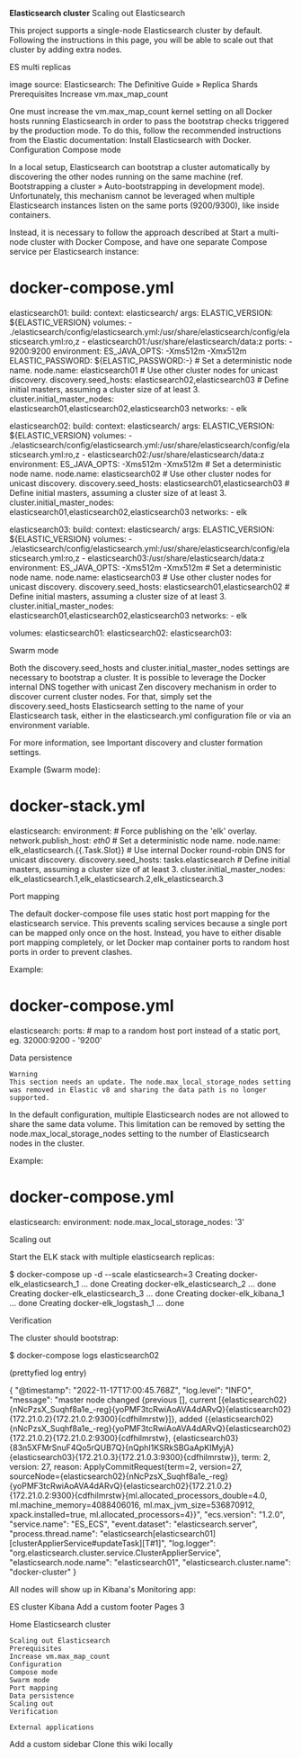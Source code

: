 **Elasticsearch cluster**
Scaling out Elasticsearch

This project supports a single-node Elasticsearch cluster by default. Following the instructions in this page, you will be able to scale out that cluster by adding extra nodes.

ES multi replicas

image source: Elasticsearch: The Definitive Guide » Replica Shards
Prerequisites
Increase vm.max_map_count

One must increase the vm.max_map_count kernel setting on all Docker hosts running Elasticsearch in order to pass the bootstrap checks triggered by the production mode. To do this, follow the recommended instructions from the Elastic documentation: Install Elasticsearch with Docker.
Configuration
Compose mode

In a local setup, Elasticsearch can bootstrap a cluster automatically by discovering the other nodes running on the same machine (ref. Bootstrapping a cluster » Auto-bootstrapping in development mode). Unfortunately, this mechanism cannot be leveraged when multiple Elasticsearch instances listen on the same ports (9200/9300), like inside containers.

Instead, it is necessary to follow the approach described at Start a multi-node cluster with Docker Compose, and have one separate Compose service per Elasticsearch instance:

# docker-compose.yml

  elasticsearch01:
    build:
      context: elasticsearch/
      args:
        ELASTIC_VERSION: ${ELASTIC_VERSION}
    volumes:
      - ./elasticsearch/config/elasticsearch.yml:/usr/share/elasticsearch/config/elasticsearch.yml:ro,z
      - elasticsearch01:/usr/share/elasticsearch/data:z
    ports:
      - 9200:9200
    environment:
      ES_JAVA_OPTS: -Xms512m -Xmx512m
      ELASTIC_PASSWORD: ${ELASTIC_PASSWORD:-}
      # Set a deterministic node name.
      node.name: elasticsearch01
      # Use other cluster nodes for unicast discovery.
      discovery.seed_hosts: elasticsearch02,elasticsearch03
      # Define initial masters, assuming a cluster size of at least 3.
      cluster.initial_master_nodes: elasticsearch01,elasticsearch02,elasticsearch03
    networks:
      - elk

  elasticsearch02:
    build:
      context: elasticsearch/
      args:
        ELASTIC_VERSION: ${ELASTIC_VERSION}
    volumes:
      - ./elasticsearch/config/elasticsearch.yml:/usr/share/elasticsearch/config/elasticsearch.yml:ro,z
      - elasticsearch02:/usr/share/elasticsearch/data:z
    environment:
      ES_JAVA_OPTS: -Xms512m -Xmx512m
      # Set a deterministic node name.
      node.name: elasticsearch02
      # Use other cluster nodes for unicast discovery.
      discovery.seed_hosts: elasticsearch01,elasticsearch03
      # Define initial masters, assuming a cluster size of at least 3.
      cluster.initial_master_nodes: elasticsearch01,elasticsearch02,elasticsearch03
    networks:
      - elk

  elasticsearch03:
    build:
      context: elasticsearch/
      args:
        ELASTIC_VERSION: ${ELASTIC_VERSION}
    volumes:
      - ./elasticsearch/config/elasticsearch.yml:/usr/share/elasticsearch/config/elasticsearch.yml:ro,z
      - elasticsearch03:/usr/share/elasticsearch/data:z
    environment:
      ES_JAVA_OPTS: -Xms512m -Xmx512m
      # Set a deterministic node name.
      node.name: elasticsearch03
      # Use other cluster nodes for unicast discovery.
      discovery.seed_hosts: elasticsearch01,elasticsearch02
      # Define initial masters, assuming a cluster size of at least 3.
      cluster.initial_master_nodes: elasticsearch01,elasticsearch02,elasticsearch03
    networks:
      - elk

volumes:
  elasticsearch01:
  elasticsearch02:
  elasticsearch03:

Swarm mode

Both the discovery.seed_hosts and cluster.initial_master_nodes settings are necessary to bootstrap a cluster. It is possible to leverage the Docker internal DNS together with unicast Zen discovery mechanism in order to discover current cluster nodes. For that, simply set the discovery.seed_hosts Elasticsearch setting to the name of your Elasticsearch task, either in the elasticsearch.yml configuration file or via an environment variable.

For more information, see Important discovery and cluster formation settings.

Example (Swarm mode):

# docker-stack.yml

  elasticsearch:
    environment:
      # Force publishing on the 'elk' overlay.
      network.publish_host: _eth0_
      # Set a deterministic node name.
      node.name: elk_elasticsearch.{{.Task.Slot}}
      # Use internal Docker round-robin DNS for unicast discovery.
      discovery.seed_hosts: tasks.elasticsearch
      # Define initial masters, assuming a cluster size of at least 3.
      cluster.initial_master_nodes: elk_elasticsearch.1,elk_elasticsearch.2,elk_elasticsearch.3

Port mapping

The default docker-compose file uses static host port mapping for the elasticsearch service. This prevents scaling services because a single port can be mapped only once on the host. Instead, you have to either disable port mapping completely, or let Docker map container ports to random host ports in order to prevent clashes.

Example:

# docker-compose.yml

  elasticsearch:
    ports:
      # map to a random host port instead of a static port, eg. 32000:9200
      - '9200'

Data persistence

    Warning
    This section needs an update. The node.max_local_storage_nodes setting was removed in Elastic v8 and sharing the data path is no longer supported.

In the default configuration, multiple Elasticsearch nodes are not allowed to share the same data volume. This limitation can be removed by setting the node.max_local_storage_nodes setting to the number of Elasticsearch nodes in the cluster.

Example:

# docker-compose.yml

  elasticsearch:
    environment:
      node.max_local_storage_nodes: '3'

Scaling out

Start the ELK stack with multiple elasticsearch replicas:

$ docker-compose up -d --scale elasticsearch=3
Creating docker-elk_elasticsearch_1 ... done
Creating docker-elk_elasticsearch_2 ... done
Creating docker-elk_elasticsearch_3 ... done
Creating docker-elk_kibana_1        ... done
Creating docker-elk_logstash_1      ... done

Verification

The cluster should bootstrap:

$ docker-compose logs elasticsearch02

(prettyfied log entry)

{
  "@timestamp": "2022-11-17T17:00:45.768Z",
  "log.level": "INFO",
  "message": "master node changed {previous [], current [{elasticsearch02}{nNcPzsX_Suqhf8a1e_-reg}{yoPMF3tcRwiAoAVA4dARvQ}{elasticsearch02}{172.21.0.2}{172.21.0.2:9300}{cdfhilmrstw}]}, added {{elasticsearch02}{nNcPzsX_Suqhf8a1e_-reg}{yoPMF3tcRwiAoAVA4dARvQ}{elasticsearch02}{172.21.0.2}{172.21.0.2:9300}{cdfhilmrstw}, {elasticsearch03}{83n5XFMrSnuF4Qo5rQUB7Q}{nQphI1KSRkSBGaApKIMyjA}{elasticsearch03}{172.21.0.3}{172.21.0.3:9300}{cdfhilmrstw}}, term: 2, version: 27, reason: ApplyCommitRequest{term=2, version=27, sourceNode={elasticsearch02}{nNcPzsX_Suqhf8a1e_-reg}{yoPMF3tcRwiAoAVA4dARvQ}{elasticsearch02}{172.21.0.2}{172.21.0.2:9300}{cdfhilmrstw}{ml.allocated_processors_double=4.0, ml.machine_memory=4088406016, ml.max_jvm_size=536870912, xpack.installed=true, ml.allocated_processors=4}}",
  "ecs.version": "1.2.0",
  "service.name": "ES_ECS",
  "event.dataset": "elasticsearch.server",
  "process.thread.name": "elasticsearch[elasticsearch01][clusterApplierService#updateTask][T#1]",
  "log.logger": "org.elasticsearch.cluster.service.ClusterApplierService",
  "elasticsearch.node.name": "elasticsearch01",
  "elasticsearch.cluster.name": "docker-cluster"
}

All nodes will show up in Kibana's Monitoring app:

ES cluster Kibana
Add a custom footer
Pages 3

Home
Elasticsearch cluster

    Scaling out Elasticsearch
    Prerequisites
    Increase vm.max_map_count
    Configuration
    Compose mode
    Swarm mode
    Port mapping
    Data persistence
    Scaling out
    Verification

    External applications

Add a custom sidebar
Clone this wiki locally
